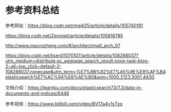 # 参考资料总结
参考网站：https://blog.csdn.net/mgdj25/article/details/105740191

https://blog.csdn.net/Zeroowt/article/details/105818785

http://www.macrozheng.com/#/architect/mall_arch_07

https://blog.csdn.net/lisen01070107/article/details/108288037?utm_medium=distribute.pc_aggpage_search_result.none-task-blog-2~all~top_click~default-2-108288037.nonecase&utm_term=%E7%8B%82%E7%A5%9E%E8%AF%B4elasticsearch%E7%AC%94%E8%AE%B0&spm=1000.2123.3001.4430

文档介绍：https://learnku.com/docs/elasticsearch73/7.3/data-in-documents-and-indices/6446

参考视频：https://www.bilibili.com/video/BV17a4y1x7zq
